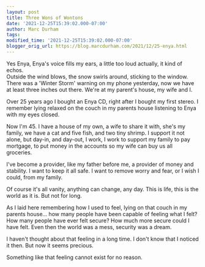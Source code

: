 ```yaml
---
layout: post
title: Three Wons of Wontons
date: '2021-12-25T15:39:02.000-07:00'
author: Marc Durham
tags: 
modified_time: '2021-12-25T15:39:02.000-07:00'
blogger_orig_url: https://blog.marcdurham.com/2021/12/25-enya.html
---
```

Yes Enya,
Enya's voice fills my ears, a little too loud actually, it kind of echos.  
Outside the wind blows, the snow swirls around, sticking to the window.  
There was a 'Winter Storm' warning on my phone yesterday, now we have
at least three inches out there.  We're at my parent's house, my wife
and I.

Over 25 years ago I bought an Enya CD, right after I bought my first
stereo.  I remember lying relaxed on the couch in my parents house listening
to Enya with my eyes closed.

Now I'm 45.  I have a house of my own, a wife to share it with, she's my
family, we have a cat and five fish, and two tiny shrimp.  I support it
not alone, but day-in, and day-out, I work, I work to support my family
to pay mortgage, to put money in the accounts so my wife can buy us all
groceries.

I've become a provider, like my father before me, a provider of money
and stability.  I want to keep it all safe.  I want to remove worry
and fear, or I wish I could, from my family.

Of course it's all vanity, anything can change, any day.  This is
life, this is the world as it is.  But not for long.

As I laid here remembering how I used to feel, lying on that couch in
my parents house... how many people have been capable of feeling what
I felt?  How many people have ever felt secure?  How much more secure
could I have felt.  Even then the world was a mess, security was a
dream.

I haven't thought about that feeling in a long time.  I don't know
that I noticed it then.  But now it seems precious.

Something like that feeling cannot exist for no reason.

